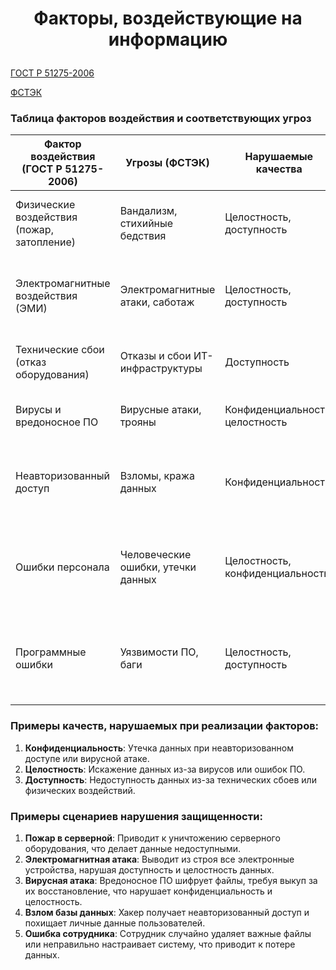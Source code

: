 # <p align = "center">Факторы, воздействующие на информацию</p>

[ГОСТ Р 51275-2006](https://docs.cntd.ru/document/1200057516)

[ФСТЭК](bdu.fstec.ru)

### Таблица факторов воздействия и соответствующих угроз

| **Фактор воздействия (ГОСТ Р 51275-2006)** | **Угрозы (ФСТЭК)** | **Нарушаемые качества** | **Примеры сценариев нарушения защищенности** |
|---------------------------------------------|----------------------|--------------------------|--------------------------------------------------|
| Физические воздействия (пожар, затопление)  | Вандализм, стихийные бедствия | Целостность, доступность | Пожар уничтожает серверное оборудование, делая данные недоступными. |
| Электромагнитные воздействия (ЭМИ)          | Электромагнитные атаки, саботаж | Целостность, доступность | Мощный электромагнитный импульс выводит из строя все электронные устройства. |
| Технические сбои (отказ оборудования)       | Отказы и сбои ИТ-инфраструктуры | Доступность | Сбой жесткого диска приводит к потере доступа к важным данным. |
| Вирусы и вредоносное ПО                     | Вирусные атаки, трояны | Конфиденциальность, целостность | Вирус шифрует файлы, требуя выкуп за их восстановление. |
| Неавторизованный доступ                     | Взломы, кража данных | Конфиденциальность | Злоумышленник получает доступ к базе данных пользователей и похищает личные данные. |
| Ошибки персонала                            | Человеческие ошибки, утечки данных | Целостность, конфиденциальность | Сотрудник случайно удаляет важные файлы или отправляет конфиденциальные данные не тому адресату. |
| Программные ошибки                          | Уязвимости ПО, баги | Целостность, доступность | Ошибка в программном обеспечении приводит к некорректной обработке данных и их искажению. |

### Примеры качеств, нарушаемых при реализации факторов:
1. **Конфиденциальность**: Утечка данных при неавторизованном доступе или вирусной атаке.
2. **Целостность**: Искажение данных из-за вирусов или ошибок ПО.
3. **Доступность**: Недоступность данных из-за технических сбоев или физических воздействий.

### Примеры сценариев нарушения защищенности:
1. **Пожар в серверной**: Приводит к уничтожению серверного оборудования, что делает данные недоступными.
2. **Электромагнитная атака**: Выводит из строя все электронные устройства, нарушая доступность и целостность данных.
3. **Вирусная атака**: Вредоносное ПО шифрует файлы, требуя выкуп за их восстановление, что нарушает конфиденциальность и целостность.
4. **Взлом базы данных**: Хакер получает неавторизованный доступ и похищает личные данные пользователей.
5. **Ошибка сотрудника**: Сотрудник случайно удаляет важные файлы или неправильно настраивает систему, что приводит к потере данных.



